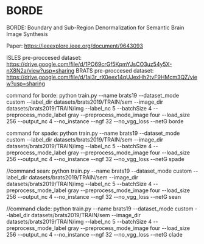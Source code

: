 # BORDE
BORDE: Boundary and Sub-Region Denormalization for Semantic Brain Image Synthesis

Paper: https://ieeexplore.ieee.org/document/9643093

ISLES pre-proccesed dataset: https://drive.google.com/file/d/1PO69crGf5KpmYJsCO3uz54y5X-nX8N2a/view?usp=sharing
BRATS pre-proccesed dataset: https://drive.google.com/file/d/1ai3r_rX0eex14qUJexHh2tvF9HMcm3QZ/view?usp=sharing

command for borde: python train.py --name brats19 --dataset_mode custom --label_dir datasets/brats2019/TRAIN/sem --image_dir datasets/brats2019/TRAIN/img --label_nc 5 --batchSize 4 --preprocess_mode_label gray --preprocess_mode_image four --load_size 256 --output_nc 4 --no_instance --ngf 32 --no_vgg_loss --netG borde

command for spade: python train.py --name brats19 --dataset_mode custom --label_dir datasets/brats2019/TRAIN/sem --image_dir datasets/brats2019/TRAIN/img --label_nc 5 --batchSize 4 --preprocess_mode_label gray --preprocess_mode_image four --load_size 256 --output_nc 4 --no_instance --ngf 32 --no_vgg_loss --netG spade

//command sean: python train.py --name brats19 --dataset_mode custom --label_dir datasets/brats2019/TRAIN/sem --image_dir datasets/brats2019/TRAIN/img --label_nc 5 --batchSize 4 --preprocess_mode_label gray --preprocess_mode_image four --load_size 256 --output_nc 4 --no_instance --ngf 32 --no_vgg_loss --netG sean

//command clade: python train.py --name brats19 --dataset_mode custom --label_dir datasets/brats2019/TRAIN/sem --image_dir datasets/brats2019/TRAIN/img --label_nc 5 --batchSize 4 --preprocess_mode_label gray --preprocess_mode_image four --load_size 256 --output_nc 4 --no_instance --ngf 32 --no_vgg_loss --netG clade
